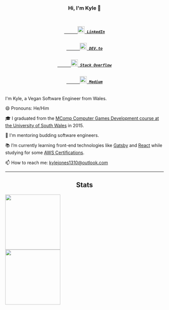 <h3 align="center">
  Hi, I'm Kyle 👋
</h3>

<!--Socials-->
<h5 align="center">
  <code>
    <a href="https://www.linkedin.com/in/kylejones1310/" title="LinkedIn Profile">
      <img width="22" src="https://github.com/Kerl1310/Kerl1310/blob/main/images/linkedin.svg"> LinkedIn</a>
  </code>
  <code>
    <a href="https://dev.to/kerldev" title="DEV.to Profile">
      <img width="22" src="https://github.com/Kerl1310/Kerl1310/blob/main/images/hackerrank.png"> DEV.to</a>
  </code>
  <code>
    <a href="https://stackoverflow.com/story/kylejones" title="Stack Overflow Profile">
      <img width="22" src="https://github.com/Kerl1310/Kerl1310/blob/main/images/stackoverflow.svg"> Stack Overflow</a>
  </code>
  <code>
    <a href="https://kyle-jones.medium.com/" title="Medium Profile">
      <img width="22" src="https://github.com/Kerl1310/Kerl1310/blob/main/images/medium.svg"> Medium</a>
  </code>
</h5>

<!--About Me-->
<p align="left">
I'm Kyle, a Vegan Software Engineer from Wales.

😄 Pronouns: He/Him

🎓 I graduated from the <a href="https://www.southwales.ac.uk/courses/mcomp-computer-games-development.html" title="See the course overview">MComp Computer Games Development course at the University of South Wales</a> in 2015.

🌱 I'm mentoring budding software engineers.

📚 I’m currently learning front-end technologies like [Gatsby](https://www.gatsbyjs.com/) and [React](https://reactjs.org/) while studying for some <a href="https://www.youracclaim.com/users/kyle-jones.ca340517/badges" title="See my certifications">AWS Certifications</a>.

<!--📖 I'm reading-->

📫 How to reach me: <a href="mailto:kylejones1310@outlook.com">kylejones1310@outlook.com</a>
</p>

<hr>

<h2 align="center">
  Stats
</h2>
<div>
  <a href="https://github.com/anuraghazra/github-readme-stats" title="Go to Source">
    <img height=175 align="center" src="https://github-readme-stats.vercel.app/api?username=Kerl1310&theme=tokyonight" />
  </a>
  <br>
  <a href="https://github.com/anuraghazra/github-readme-stats" title="Go to Source">
    <img height=175 align="center" src="https://github-readme-stats.vercel.app/api/top-langs/?username=Kerl1310&theme=tokyonight&langs_count=8&layout=compact" />
  </a>
</div>
